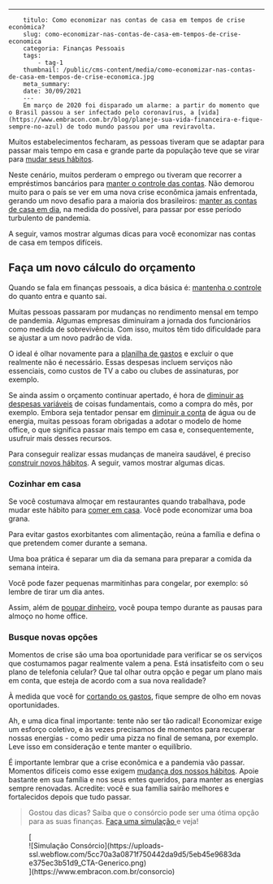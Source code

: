 ---
        titulo: Como economizar nas contas de casa em tempos de crise econômica?
        slug: como-economizar-nas-contas-de-casa-em-tempos-de-crise-economica
        categoria: Finanças Pessoais
        tags:
            - tag-1
        thumbnail: /public/cms-content/media/como-economizar-nas-contas-de-casa-em-tempos-de-crise-economica.jpg
        meta_summary: 
        date: 30/09/2021
        ---
        Em março de 2020 foi disparado um alarme: a partir do momento que o Brasil passou a ser infectado pelo coronavírus, a [vida](https://www.embracon.com.br/blog/planeje-sua-vida-financeira-e-fique-sempre-no-azul) de todo mundo passou por uma reviravolta.

Muitos estabelecimentos fecharam, as pessoas tiveram que se adaptar para passar mais tempo em casa e grande parte da população teve que se virar para [mudar seus hábitos](https://www.embracon.com.br/blog/habitos-de-consumo-antes-durante-e-pos-pandemia).

Neste cenário, muitos perderam o emprego ou tiveram que recorrer a empréstimos bancários para [manter o controle das contas](https://www.embracon.com.br/blog/como-identificar-e-eliminar-gastos-desnecessarios). Não demorou muito para o país se ver em uma nova crise econômica jamais enfrentada, gerando um novo desafio para a maioria dos brasileiros: [manter as contas de casa em dia](https://www.embracon.com.br/blog/7-dicas-para-comecar-a-sua-organizacao-financeira), na medida do possível, para passar por esse período turbulento de pandemia.

A seguir, vamos mostrar algumas dicas para você economizar nas contas de casa em tempos difíceis.

Faça um novo cálculo do orçamento
---------------------------------

Quando se fala em finanças pessoais, a dica básica é: [mantenha o controle](https://www.embracon.com.br/blog/aprenda-como-montar-um-orcamento-familiar-em-5-passos) do quanto entra e quanto sai.

Muitas pessoas passaram por mudanças no rendimento mensal em tempo de pandemia. Algumas empresas diminuíram a jornada dos funcionários como medida de sobrevivência. Com isso, muitos têm tido dificuldade para se ajustar a um novo padrão de vida.

O ideal é olhar novamente para a [planilha de gastos](https://www.embracon.com.br/blog/4-aplicativos-de-financas-para-te-ajudar-a-economizar-mais-dinheiro) e excluir o que realmente não é necessário. Essas despesas incluem serviços não essenciais, como custos de TV a cabo ou clubes de assinaturas, por exemplo.

Se ainda assim o orçamento continuar apertado, é hora de [diminuir as despesas variáveis](https://www.embracon.com.br/blog/quais-sao-as-despesas-superfluas-que-podem-ser-cortadas-do-dia-a-dia) de coisas fundamentais, como a compra do mês, por exemplo. Embora seja tentador pensar em [diminuir a conta](https://www.embracon.com.br/blog/5-dicas-indispensaveis-para-voce-economizar-energia-eletrica) de água ou de energia, muitas pessoas foram obrigadas a adotar o modelo de home office, o que significa passar mais tempo em casa e, consequentemente, usufruir mais desses recursos.

Para conseguir realizar essas mudanças de maneira saudável, é preciso [construir novos hábitos](https://www.embracon.com.br/blog/5-erros-que-voce-deve-evitar-para-conseguir-economizar-dinheiro). A seguir, vamos mostrar algumas dicas.

### Cozinhar em casa

Se você costumava almoçar em restaurantes quando trabalhava, pode mudar este hábito para [comer em casa](https://www.embracon.com.br/blog/como-ter-uma-cozinha-funcional-em-casa). Você pode economizar uma boa grana.

Para evitar gastos exorbitantes com alimentação, reúna a família e defina o que pretendem comer durante a semana.

Uma boa prática é separar um dia da semana para preparar a comida da semana inteira.

Você pode fazer pequenas marmitinhas para congelar, por exemplo: só lembre de tirar um dia antes.

Assim, além de [poupar dinheiro](https://www.embracon.com.br/blog/guardar-poupar-ou-investir-qual-a-diferenca-entre-os-termos), você poupa tempo durante as pausas para almoço no home office.

### Busque novas opções

Momentos de crise são uma boa oportunidade para verificar se os serviços que costumamos pagar realmente valem a pena. Está insatisfeito com o seu plano de telefonia celular? Que tal olhar outra opção e pegar um plano mais em conta, que esteja de acordo com a sua nova realidade?

À medida que você for [cortando os gastos](https://www.embracon.com.br/blog/como-identificar-e-eliminar-gastos-desnecessarios), fique sempre de olho em novas oportunidades.

Ah, e uma dica final importante: tente não ser tão radical! Economizar exige um esforço coletivo, e às vezes precisamos de momentos para recuperar nossas energias - como pedir uma pizza no final de semana, por exemplo. Leve isso em consideração e tente manter o equilíbrio.

É importante lembrar que a crise econômica e a pandemia vão passar. Momentos difíceis como esse exigem [mudança dos nossos hábitos](https://www.embracon.com.br/blog/como-organizar-as-financas-do-casal). Apoie bastante em sua família e nos seus entes queridos, para manter as energias sempre renovadas. Acredite: você e sua família sairão melhores e fortalecidos depois que tudo passar.

> Gostou das dicas? Saiba que o consórcio pode ser uma ótima opção para as suas finanças. [Faça uma simulação ](https://www.embracon.com.br/consorcio)e veja!

<figure class="w-richtext-figure-type-image w-richtext-align-center">[<div>![Simulação Consórcio](https://uploads-ssl.webflow.com/5cc70a3a0871f750442da9d5/5eb45e9683dae375ec3b51d9_CTA-Generico.png)</div>](https://www.embracon.com.br/consorcio)</figure>
        